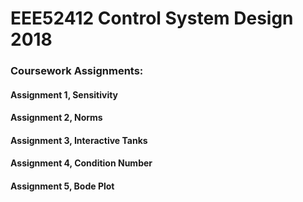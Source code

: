 # EEE52412 Control System Design 2018

### Coursework Assignments:

#### Assignment 1, Sensitivity

#### Assignment 2, Norms

#### Assignment 3, Interactive Tanks

#### Assignment 4, Condition Number

#### Assignment 5, Bode Plot